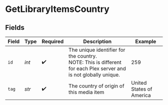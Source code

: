 # GetLibraryItemsCountry


## Fields

| Field                                                                                                            | Type                                                                                                             | Required                                                                                                         | Description                                                                                                      | Example                                                                                                          |
| ---------------------------------------------------------------------------------------------------------------- | ---------------------------------------------------------------------------------------------------------------- | ---------------------------------------------------------------------------------------------------------------- | ---------------------------------------------------------------------------------------------------------------- | ---------------------------------------------------------------------------------------------------------------- |
| `id`                                                                                                             | *int*                                                                                                            | :heavy_check_mark:                                                                                               | The unique identifier for the country.<br/>NOTE: This is different for each Plex server and is not globally unique.<br/> | 259                                                                                                              |
| `tag`                                                                                                            | *str*                                                                                                            | :heavy_check_mark:                                                                                               | The country of origin of this media item                                                                         | United States of America                                                                                         |